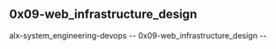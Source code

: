 ## 0x09-web_infrastructure_design

alx-system_engineering-devops -- 0x09-web_infrastructure_design --
